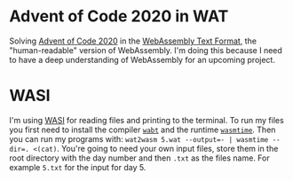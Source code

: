 # Advent of Code 2020 in WAT
Solving [Advent of Code 2020](https://adventofcode.com/2020) in the [WebAssembly Text Format](https://developer.mozilla.org/en-US/docs/WebAssembly/Understanding_the_text_format), the "human-readable" version of WebAssembly. I'm doing this because I need to have a deep understanding of WebAssembly for an upcoming project.

# WASI
I'm using [WASI](https://wasi.dev/) for reading files and printing to the terminal. To run my files you first need to install the compiler [`wabt`](https://github.com/WebAssembly/wabt) and the runtime [`wasmtime`](https://wasmtime.dev/). Then you can run my programs with: `wat2wasm 5.wat --output=- | wasmtime --dir=. <(cat)`. You're going to need your own input files, store them in the root directory with the day number and then `.txt` as the files name. For example `5.txt` for the input for day 5.
